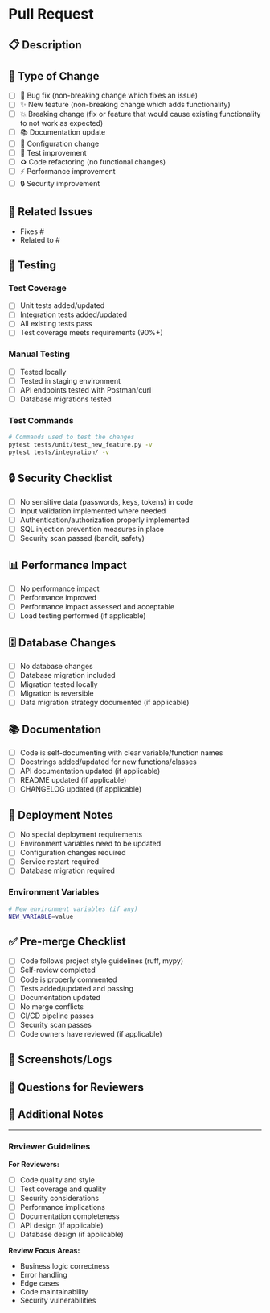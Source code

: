 # Pull Request

## 📋 Description

<!-- Provide a brief description of the changes in this PR -->

## 🎯 Type of Change

<!-- Mark the relevant option with an "x" -->

- [ ] 🐛 Bug fix (non-breaking change which fixes an issue)
- [ ] ✨ New feature (non-breaking change which adds functionality)
- [ ] 💥 Breaking change (fix or feature that would cause existing functionality to not work as expected)
- [ ] 📚 Documentation update
- [ ] 🔧 Configuration change
- [ ] 🧪 Test improvement
- [ ] ♻️ Code refactoring (no functional changes)
- [ ] ⚡ Performance improvement
- [ ] 🔒 Security improvement

## 🔗 Related Issues

<!-- Link to related issues using keywords like "Fixes #123" or "Closes #456" -->

- Fixes #
- Related to #

## 🧪 Testing

### Test Coverage
- [ ] Unit tests added/updated
- [ ] Integration tests added/updated
- [ ] All existing tests pass
- [ ] Test coverage meets requirements (90%+)

### Manual Testing
<!-- Describe the manual testing performed -->

- [ ] Tested locally
- [ ] Tested in staging environment
- [ ] API endpoints tested with Postman/curl
- [ ] Database migrations tested

### Test Commands
```bash
# Commands used to test the changes
pytest tests/unit/test_new_feature.py -v
pytest tests/integration/ -v
```

## 🔒 Security Checklist

- [ ] No sensitive data (passwords, keys, tokens) in code
- [ ] Input validation implemented where needed
- [ ] Authentication/authorization properly implemented
- [ ] SQL injection prevention measures in place
- [ ] Security scan passed (bandit, safety)

## 📊 Performance Impact

<!-- Describe any performance implications -->

- [ ] No performance impact
- [ ] Performance improved
- [ ] Performance impact assessed and acceptable
- [ ] Load testing performed (if applicable)

## 🗄️ Database Changes

- [ ] No database changes
- [ ] Database migration included
- [ ] Migration tested locally
- [ ] Migration is reversible
- [ ] Data migration strategy documented (if applicable)

## 📚 Documentation

- [ ] Code is self-documenting with clear variable/function names
- [ ] Docstrings added/updated for new functions/classes
- [ ] API documentation updated (if applicable)
- [ ] README updated (if applicable)
- [ ] CHANGELOG updated (if applicable)

## 🚀 Deployment Notes

<!-- Any special deployment considerations -->

- [ ] No special deployment requirements
- [ ] Environment variables need to be updated
- [ ] Configuration changes required
- [ ] Service restart required
- [ ] Database migration required

### Environment Variables
<!-- List any new environment variables -->

```bash
# New environment variables (if any)
NEW_VARIABLE=value
```

## ✅ Pre-merge Checklist

- [ ] Code follows project style guidelines (ruff, mypy)
- [ ] Self-review completed
- [ ] Code is properly commented
- [ ] Tests added/updated and passing
- [ ] Documentation updated
- [ ] No merge conflicts
- [ ] CI/CD pipeline passes
- [ ] Security scan passes
- [ ] Code owners have reviewed (if applicable)

## 📸 Screenshots/Logs

<!-- Include screenshots, logs, or other relevant media -->

## 🤔 Questions for Reviewers

<!-- Any specific areas you'd like reviewers to focus on -->

## 📝 Additional Notes

<!-- Any additional information that would be helpful for reviewers -->

---

### Reviewer Guidelines

**For Reviewers:**
- [ ] Code quality and style
- [ ] Test coverage and quality
- [ ] Security considerations
- [ ] Performance implications
- [ ] Documentation completeness
- [ ] API design (if applicable)
- [ ] Database design (if applicable)

**Review Focus Areas:**
- Business logic correctness
- Error handling
- Edge cases
- Code maintainability
- Security vulnerabilities
